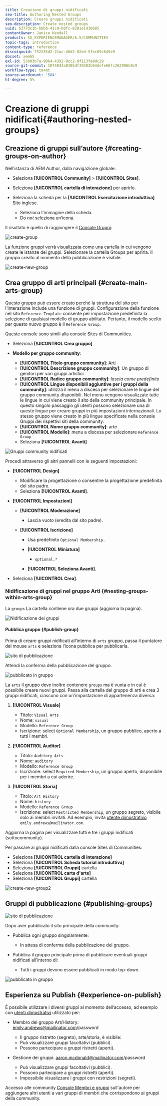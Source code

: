 ```yaml
---
title: Creazione di gruppi nidificati
seo-title: Authoring Nested Groups
description: Creare gruppi nidificati
seo-description: Create nested groups
uuid: b377dc1b-bbb6-41c9-b0fc-8281e1410685
contentOwner: Janice Kendall
products: SG_EXPERIENCEMANAGER/6.5/COMMUNITIES
topic-tags: introduction
content-type: reference
discoiquuid: 752235d2-21ac-46d2-82ed-5fec09c645e9
docset: aem65
exl-id: 55803b7a-9064-4392-9cc2-9f113fa8dc29
source-git-commit: 1074843a0105df39382b64defe66fc262986b9c9
workflow-type: tm+mt
source-wordcount: '584'
ht-degree: 5%

---
```


# Creazione di gruppi nidificati{#authoring-nested-groups}

## Creazione di gruppi sull’autore {#creating-groups-on-author}

Nell’istanza di AEM Author, dalla navigazione globale:

* Seleziona **[!UICONTROL Community]** > **[!UICONTROL Sites]**.
* Seleziona **[!UICONTROL cartella di interazione]** per aprirlo.
* Seleziona la scheda per la **[!UICONTROL Esercitazione introduttiva]** Sito inglese.

   * Seleziona l&#39;immagine della scheda.
   * Do *not* seleziona un’icona.

Il risultato è quello di raggiungere il [Console Gruppi](/help/communities/groups.md):

![create-group](assets/create-group.png)

La funzione gruppi verrà visualizzata come una cartella in cui vengono create le istanze dei gruppi. Selezionare la cartella Groups per aprirla. Il gruppo creato al momento della pubblicazione è visibile.

![create-new-group](assets/create-new-group.png)

## Crea gruppo di arti principali {#create-main-arts-group}

Questo gruppo può essere creato perché la struttura del sito per l&#39;interazione include una funzione di gruppi. Configurazione della funzione nel sito `Reference Template` consente per impostazione predefinita la selezione di qualsiasi modello di gruppo abilitato. Pertanto, il modello scelto per questo nuovo gruppo è il `Reference Group`.

Queste console sono simili alla console Sites di Communities.

* Seleziona **[!UICONTROL Crea gruppo]**

* **Modello per gruppo community**:

   * **[!UICONTROL Titolo gruppo community]**: Arti
   * **[!UICONTROL Descrizione gruppo community]**: Un gruppo di genitori per vari gruppi artistici
   * **[!UICONTROL Radice gruppo community]**: *lascia come predefinito*
   * **[!UICONTROL Lingue disponibili aggiuntive per i gruppi della community]**: utilizza il menu a discesa per selezionare le lingue del gruppo community disponibili. Nel menu vengono visualizzate tutte le lingue in cui viene creato il sito della community principale. In questo singolo passaggio gli utenti possono selezionare una di queste lingue per creare gruppi in più impostazioni internazionali. Lo stesso gruppo viene creato in più lingue specificate nella console Gruppi dei rispettivi siti della community.
   * **[!UICONTROL Nome gruppo community]**: arte
   * **[!UICONTROL Modello]**: menu a discesa per selezionare `Reference Group`
   * Seleziona **[!UICONTROL Avanti]**

![Gruppi community nidificati](assets/parent-to-nestedgroup.png)

Procedi attraverso gli altri pannelli con le seguenti impostazioni:

* **[!UICONTROL Design]**

   * Modificare la progettazione o consentire la progettazione predefinita del sito padre.
   * Seleziona **[!UICONTROL Avanti]**.

* **[!UICONTROL Impostazioni]**

   * **[!UICONTROL Moderazione]**

      * Lascia vuoto (eredita dal sito padre).
   * **[!UICONTROL Iscrizione]**

      * Usa predefinito `Optional Membership.`

      * **[!UICONTROL Miniatura]**
         * `optional.*`
      * **[!UICONTROL Seleziona Avanti]**.



* Seleziona **[!UICONTROL Crea]**.

### Nidificazione di gruppi nel gruppo Arti {#nesting-groups-within-arts-group}

La `groups` La cartella contiene ora due gruppi (aggiorna la pagina).

![Nidificazione dei gruppi](assets/create-community-group.png)

#### Pubblica gruppo {#publish-group}

Prima di creare gruppi nidificati all’interno di `arts` gruppo, passa il puntatore del mouse `arts` e seleziona l’icona pubblica per pubblicarla.

![sito di pubblicazione](assets/publish-site.png)

Attendi la conferma della pubblicazione del gruppo.

![pubblicato in gruppo](assets/group-published.png)

La `arts` il gruppo deve inoltre contenere `groups` ma è vuota e in cui è possibile creare nuovi gruppi. Passa alla cartella del gruppo di arti e crea 3 gruppi nidificati, ciascuno con un&#39;impostazione di appartenenza diversa:

1. **[!UICONTROL Visuale]**

   * Titolo: `Visual Arts`
   * Nome: `visual`
   * Modello: `Reference Group`
   * Iscrizione: select `Optional Membership`, un gruppo pubblico, aperto a tutti i membri.

1. **[!UICONTROL Auditor]**

   * Titolo: `Auditory Arts`
   * Nome: `auditory`
   * Modello: `Reference Group`
   * Iscrizione: select `Required Membership`, un gruppo aperto, disponibile per i membri a cui aderire.

1. **[!UICONTROL Storia]**

   * Titolo: `Art History`
   * Nome: `history`
   * Modello: `Reference Group`
   * Iscrizione: select `Restricted Membership`, un gruppo segreto, visibile solo ai membri invitati. Ad esempio, invita [utente dimostrativo](/help/communities/tutorials.md#demo-users) `emily.andrews@mailinator.com`.

Aggiorna la pagina per visualizzare tutti e tre i gruppi nidificati (sottocommunity).

Per passare ai gruppi nidificati dalla console Sites di Communities:

* Seleziona **[!UICONTROL cartella di interazione]**
* Seleziona **[!UICONTROL Scheda tutorial introduttiva]**
* Seleziona **[!UICONTROL Gruppi]** cartella
* Seleziona **[!UICONTROL carta d&#39;arte]**
* Seleziona **[!UICONTROL Gruppi]** cartella

![create-new-group2](assets/create-new-group2.png)

## Gruppi di pubblicazione {#publishing-groups}

![sito di pubblicazione](assets/publish-site.png)

Dopo aver pubblicato il sito principale della community:

* Pubblica ogni gruppo singolarmente:

   * In attesa di conferma della pubblicazione del gruppo.

* Pubblica il gruppo principale prima di pubblicare eventuali gruppi nidificati all’interno di:

   * Tutti i gruppi devono essere pubblicati in modo top-down.

![pubblicato in gruppo](assets/group-published.png)

## Esperienza su Publish {#experience-on-publish}

È possibile utilizzare i diversi gruppi al momento dell’accesso, ad esempio con [utenti dimostrativi](/help/communities/tutorials.md#demo-users) utilizzato per:

* Membro del gruppo Art/History: emily.andrews@mailinator.com/password
   * Il gruppo ristretto (segreto), arte/storia, è visibile:
   * Può visualizzare gruppi facoltativi (pubblici).
   * Possono partecipare a gruppi ristretti (aperti).

* Gestione dei gruppi: aaron.mcdonald@mailinator.com/password

   * Può visualizzare gruppi facoltativi (pubblici).
   * Possono partecipare a gruppi ristretti (aperti).
   * Impossibile visualizzare i gruppi con restrizioni (segreti).

Accesso alle community [Console Membri e gruppi](/help/communities/members.md) sull&#39;autore per aggiungere altri utenti a vari gruppi di membri che corrispondono ai gruppi della community.
